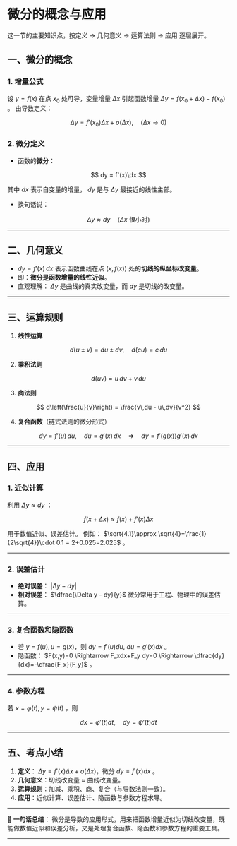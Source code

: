 # 微分的概念与应用
这一节的主要知识点，按定义 → 几何意义 → 运算法则 → 应用 逐层展开。


## 一、微分的概念

### 1. 增量公式

设 $y=f(x)$ 在点 $x_0$ 处可导，变量增量 $\Delta x$ 引起函数增量 $\Delta y=f(x_0+\Delta x)-f(x_0)$ 。
由导数定义：

$$
\Delta y = f'(x_0)\Delta x + o(\Delta x),\quad (\Delta x\to 0)
$$

### 2. 微分定义

* 函数的**微分**：

$$
dy = f'(x)\dx
$$

其中 $dx$ 表示自变量的增量， $dy$ 是与 $\Delta y$ 最接近的线性主部。

* 换句话说：

$$
\Delta y \approx dy \quad (\Delta x \text{ 很小时})
$$

---

## 二、几何意义

* $dy = f'(x)\,dx$ 表示函数曲线在点 $(x,f(x))$ 处的**切线的纵坐标改变量**。
* 即：**微分是函数增量的线性近似**。
* 直观理解： $\Delta y$ 是曲线的真实改变量，而 $dy$ 是切线的改变量。

---

## 三、运算规则

1. **线性运算**

$$
d(u\pm v) = du \pm dv, \quad d(cu)=c\,du
$$

2. **乘积法则**

$$
d(uv) = u\,dv + v\,du
$$

3. **商法则**

$$
d\left(\frac{u}{v}\right) = \frac{v\,du - u\,dv}{v^2}
$$

4. **复合函数**（链式法则的微分形式）

$$
dy = f'(u)\,du,\quad du=g'(x)\,dx \quad \Rightarrow\quad dy=f'(g(x))g'(x)\,dx
$$

---

## 四、应用

### 1. 近似计算

利用 $\Delta y \approx dy$ ：

$$
f(x+\Delta x) \approx f(x) + f'(x)\Delta x
$$

用于数值近似、误差估计。
例如： $\sqrt{4.1}\approx \sqrt{4}+\frac{1}{2\sqrt{4}}\cdot 0.1 = 2+0.025=2.025$ 。

---

### 2. 误差估计

* **绝对误差**： $|\Delta y - dy|$
* **相对误差**： $\dfrac{\Delta y - dy}{y}$
  微分常用于工程、物理中的误差估算。

---

### 3. 复合函数和隐函数

* 若 $y=f(u), u=g(x)$，则 $dy=f'(u)du,\ du=g'(x)dx$ 。
* 隐函数： $F(x,y)=0 \Rightarrow F_xdx+F_y dy=0 \Rightarrow \dfrac{dy}{dx}=-\dfrac{F_x}{F_y}$ 。

---

### 4. 参数方程

若 $x=\varphi(t), y=\psi(t)$ ，则

$$
dx = \varphi'(t)dt,\quad dy=\psi'(t)dt
$$

---

## 五、考点小结

1. **定义**： $\Delta y=f'(x)\Delta x+o(\Delta x)$，微分 $dy=f'(x)dx$ 。
2. **几何意义**：切线改变量 ≈ 曲线改变量。
3. **运算规则**：加减、乘积、商、复合（与导数法则一致）。
4. **应用**：近似计算、误差估计、隐函数与参数方程求导。

---

📌 **一句话总结**：
微分是导数的应用形式，用来把函数增量近似为切线改变量，既能做数值近似和误差分析，又是处理复合函数、隐函数和参数方程的重要工具。

---
